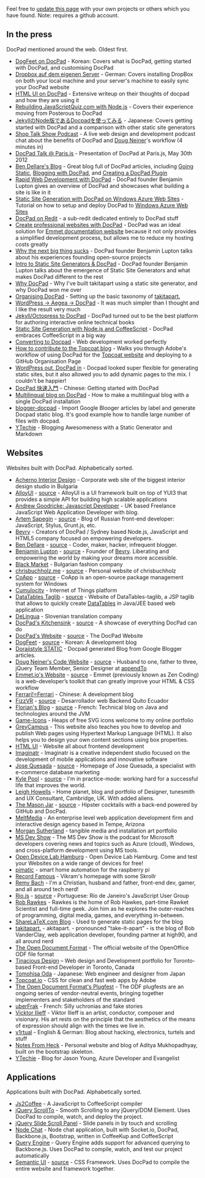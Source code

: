Feel free to [update this page](https://github.com/docpad/documentation/edit/master/community/showcase.html.md) with your own projects or others which you have found. Note: requires a github account.


## In the press

DocPad mentioned around the web. Oldest first.

- [DogFeet on DocPad](http://dogfeet.github.com/articles/2011/docpad.html) - Korean: Covers what is DocPad, getting started with DocPad, and customising DocPad
- [Dropbox auf dem eigenen Server](http://maxhaesslein.de/blog/1329055694) - German: Covers installing DropBox on both your local machine and your server's machine to easily sync your DocPad website
- [HTML UI on DocPad](http://htmlui.com/blog/2011-08-01-site-templates-with-static-html-nodejs.html) - Extensive writeup on their thoughts of docpad and how they are using it
- [Rebuilding JavaScriptQuiz.com with Node.js](http://www.aaron-powell.com/javascript/rebuilding-javascript-quiz-in-nodejs) - Covers their experience moving from Posterous to DocPad
- [JekyllのNode版であるDocpadを使ってみる](http://tomohisaoda.com/posts/2012/using_docpad.html) - Japanese: Covers getting started with DocPad and a comparison with other static site generators
- [Shop Talk Show Podcast](http://shoptalkshow.com/episodes/010-with-doug-neiner/) - A live web design and development podcast chat about the benefits of DocPad and [Doug Neiner](http://code.dougneiner.com)'s workflow (4 minutes in)
- [DocPad Talk @ Paris.js](http://djebbz.github.com/docpad-paris-js/) - Presentation of DocPad at Paris.js, May 30th 2012
- [Ben Dellare's Blog](http://www.delarre.net) - Great blog full of DocPad articles, including [Going Static](http://www.delarre.net/posts/going-static.html), [Blogging with DocPad](http://www.delarre.net/posts/blogging-with-docpad.html), and [Creating a DocPad Plugin](http://www.delarre.net/posts/creating-a-docpad-plugin.html)
- [Rapid Web Development with DocPad](https://vimeo.com/53755097) - DocPad founder Benjamin Lupton gives an overview of DocPad and showcases what building a site is like in it
- [Static Site Generation with DocPad on Windows Azure Web Sites](http://blog.ntotten.com/2013/01/11/static-site-generation-with-docpad-on-windows-azure-web-sites/) - Tutorial on how to setup and deploy DocPad to [Windows Azure Web Sites](http://www.windowsazure.com/en-us/home/scenarios/web-sites/)
- [DocPad on Redit](http://www.reddit.com/r/docpad/) - a sub-redit dedicated entirely to DocPad stuff
- [Create professional websites with DocPad](http://emmet.io/blog/docpad/) - DocPad was an ideal solution for [Emmet documentation website](http://docs.emmet.io) because it not only provides a simplified development process, but allows me to reduce my hosting costs greatly
- [Why the next big thing sucks](https://www.youtube.com/watch?v=nt4Gt6-T8N0) - DocPad founder Benjamin Lupton talks about his experiences founding open-source projects
- [Intro to Static Site Generators & DocPad](https://www.youtube.com/watch?v=Zu1uhI0uT2o) - DocPad founder Benjamin Lupton talks about the emergence of Static Site Generators and what makes DocPad different to the rest
- [Why DocPad](http://takitapart.com/posts/why-docpad/) - Why I've built takitapart using a static site generator, and why DocPad won me over
- [Organising DocPad](http://takitapart.com/posts/organizing-docpad/) - Setting up the basic taxonomy of [takitapart.](http://takitapart.com)
- [WordPress → Aegea → DocPad](http://blog.sapegin.me/all/docpad) - It was much simpler than I thought and I like the result very much
- [Jekyll/Octopress to DocPad](http://blog.scriptybooks.com/from-jekyll-octopress-to-docpad/) - DocPad turned out to be the best platform for authoring interactive online technical books
- [Static Site Generation with Node.js and CoffeeScript](http://www.coffeescriptlove.com/2013/05/static-site-generation-with-nodejs-and.html) - DocPad embraces CoffeeScript in a big way
- [Converting to Docpad](http://fulljamesnet.herokuapp.com/articles/converting-to-docpad) - Web development worked perfectly
- [How to contribute to the Topcoat blog](http://vimeo.com/68060525) - Walks you through Adobe's workflow of using DocPad for the [Topcoat website](http://topcoat.io) and deploying to a GitHub Organisation Page
- [WordPress out, DocPad in](http://joefleming.net/posts/wordpress-out-docpad-in/) - Docpad looked super flexible for generating static sites, but it also allowed you to add dynamic pages to the mix. I couldn't be happier!
- [DocPad 快速入門](http://blog.faq-book.com/?p=7281) - Chinese: Getting started with DocPad
- [Multilingual blog on DocPad](http://blog.sapegin.me/all/multilingual-docpad) - How to make a multilingual blog with a single DocPad installation
- [blogger-docpad](https://github.com/dorajistyle/blogger-docpad) - Import Google Blooger articles by label and generate Docpad static blog. It's good example how to handle large number of files with docpad.
- [YTechie](http://www.ytechie.com/2013/11/blogging-awesomeness-with-a-static-generator-and-markdown/) - Blogging Awesomeness with a Static Generator and Markdown

## Websites

Websites built with DocPad. Alphabetically sorted.

- [Acherno Interior Design](http://acherno.com) - Corporate web site of the biggest interior design studio in Bulgaria
- [AlloyUI](http://alloyui.com) - [source](https://github.com/liferay/alloyui.com) - AlloyUI is a UI framework built on top of YUI3 that provides a simple API for building high scalable applications
- [Andrew Goodricke: Javascript Developer](http://andrewgoodricke.com/) - UK based Freelance JavaScript Web Application Developer with blog.
- [Artem Sapegin](http://blog.sapegin.me) - [source](https://github.com/sapegin/blog.sapegin.me) - Blog of Russian front-end developer: JavaScript, Stylus, Grunt.js, etc.
- [Bevry](http://bevry.me) - Creators of DocPad / Sydney based Node.js, JavaScript and HTML5 company focused on empowering developers.
- [Ben Dellare](http://www.delarre.net) - [source](https://github.com/benjamind/delarre.docpad) - Coder, maker, hacker, infrequent blogger.
- [Benjamin Lupton](http://balupton.com) - [source](https://github.com/balupton/balupton.docpad) - Founder of [Bevry](http://bevry.me). Liberating and empowering the world by making your dreams more accessible.
- [Black Market](http://blackmarket.bg) - Bulgarian fashion company
- [chrisbuchholz.me](http://chrisbuchholz.me) - [source](https://github.com/ChrisBuchholz/chrisbuchholz.github.com) - Personal website of chrisbuchholz
- [CoApp](http://coapp.org) - [source](https://github.com/coapp/coapp.org) - CoApp is an open-source package management system for Windows
- [Cumulocity](https://cumulocity.com) - Internet of Things platform
- [DataTables Taglib](http://tduchateau.github.com/DataTables-taglib/) - [source](https://github.com/tduchateau/DataTables-taglib/tree/gh-pages) - Website of DataTables-taglib, a JSP taglib that allows to quickly create [DataTables](http://datatables.net) in Java/JEE based web application
- [DeLingua](http://www.delingua.si) - Slovenian translation company
- [DocPad's Kitchensink](http://docpad-kitchensink.herokuapp.com) - [source](https://github.com/bevry/kitchensink.docpad) - A showcase of everything DocPad can do
- [DocPad's Website](http://docpad.org) - [source](https://github.com/bevry/docpad-website) - The DocPad Website
- [DogFeet](http://dogfeet.github.com) - [source](https://github.com/dogfeet/dogfeet.docpad) - Korean: A development blog
- [Dorajistyle STATIC](http://dorajistyle.net) - Docpad generated Blog from Google Blogger articles.
- [Doug Neiner's Code Website](http://code.dougneiner.com) - [source](https://github.com/dcneiner/dougneiner.docpad) - Husband to one, father to three, jQuery Team Member, Senior Designer at [appendTo](http://appendto.com)
- [Emmet.io's Website](http://emmet.io) - [source](https://github.com/emmetio/emmet-docs/) - Emmet (previously known as Zen Coding) is a web-developer’s toolkit that can greatly improve your HTML & CSS workflow
- [Ferrari!=Ferrari](http://ferrari.github.io) - Chinese: A development blog
- [FizzVR](http://fizzvr.github.io/) - [source](https://github.com/fizzvr/vr-web) - Desarrollador web Backend Quito Ecuador
- [Florian's Blog](http://blog.boulay.eu) - [source](https://github.com/fboulay/website) - French: Technical blog on Java and technologies around the JVM
- [Game-Icons](http://game-icons.net) - Heaps of free SVG icons
welcome to my online portfolio
- [GreyCampus](http://www.greycampus.com/css-training-instructor-led) - This website also teaches you how to develop and publish Web pages using Hypertext Markup Language (HTML). It also helps you to design your own content sections using box properties.
- [HTML UI](http://htmlui.com/index.html) - Website all about frontend development
- [Imaginatr](http://www.imaginatr.com) - Imaginatr is a creative independent studio focused on the development of mobile applications and innovative software
- [Jose Quesada](http://josequesada.com) - [source](https://github.com/quesada/josequesada.docpad) - Homepage of Jose Quesada, a specialist with e-commerce database marketing
- [Kyle Pool](http://kylpo.com) - [source](https://github.com/kylpo/kylpo.com) - I'm in practice-mode: working hard for a successful life that improves the world.
- [Leigh Howells](http://leighhowells.com) - Home planet, blog and portfolio of Designer, tunesmith and UX Consultant, Cambridge, UK.  With added aliens. 
- [The Mason Jar](http://www.the-mason-jar.com) - [source](https://github.com/the-mason-jar/www-the-mason-jar) - Hipster cocktails with a back-end powered by GitHub and DocPad.
- [MeltMedia](http://meltmedia.com) - An enterprise level web application development firm and interactive design agency based in Tempe, Arizona
- [Morgan Sutherland](http://msutherl.net) - tangible media and installation art portfolio
- [MS Dev Show](http://msdevshow.com) - The MS Dev Show is the podcast for Microsoft developers covering news and topics such as Azure (cloud), Windows, and cross-platform development using MS tools.
- [Open Device Lab Hamburg](http://hamburg.opendevicelab.de) - Open Device Lab Hamburg. Come and test your Websites on a wide range of devices for free!
- [pimatic](http://www.pimatic.org) - smart home automation for the raspberry pi
- [Record Famous](http://recordfamous.com) - Vikram's homepage with some Skrollr
- [Remy Bach](http://remy.bach.me.uk) - I'm a Christian, husband and father, front-end dev, gamer, and all around tech nerd!
- [Rio.js](http://www.riojs.org) - [source](https://github.com/zenorocha/riojs-website/) - Portuguese: Rio de Janeiro's JavaScript User Group
- [Rob Rawkes](http://rawkes.com) - Rawkes is the home of Rob Hawkes, part-time Rawket Scientist and full-time geek. Join him as he explores the outer-reaches of programming, digital media, games, and everything in-between.
- [ShareLaTeX.com Blog](https://www.sharelatex.com/blog/) - Used to generate static pages for the blog
- [takitapart.](http://takitapart.com) - akitapart. - pronounced "take-it-apart" - is the blog of Bob VanderClay, web application developer, founding partner at high90, and all around nerd
- [The Open Document Format](http://www.opendocumentformat.org) - The official website of the OpenOffice ODF file format
- [Tinacious Design](http://tinaciousdesign.com) – Web design and Development portfolio for Toronto-based Front-end Developer in Toronto, Canada
- [Tomohisa Oda](http://tomohisaoda.com) - Japanese: Web engineer and designer from Japan
- [Topcoat.io](http://topcoat.io) - CSS for clean and fast web apps by Adobe
- [The Open Document Format's Plugfest](http://www.odfplugfest.org) - The ODF plugfests are an ongoing series of vendor-neutral events, bringing together implementers and stakeholders of the standard
- [uberFrak](http://uberfrak.com) - French: Silly uchronias and fake stories
- [Vicktor Ilieff](http://www.viktorilieff.com) - Viktor Ilieff is an artist, conductor, composer and visionary. His art rests on the principle that the aesthetics of the means of expression should align with the times we live in.
- [v1rtual](http://v1rtual.net) - English & German: Blog about hacking, electronics, turtels and stuff
- [Notes From Heck](http://adityamukho.com) - Personal website and blog of Aditya Mukhopadhyay, built on the bootstrap skeleton.
- [YTechie](http://www.ytechie.com) - Blog for Jason Young, Azure Developer and Evangelist


## Applications

Applications built with DocPad. Alphabetically sorted.

- [Js2Coffee](https://github.com/rstacruz/js2coffee) - A JavaScript to CoffeeScript compiler
- [jQuery ScrollTo](http://balupton.github.io/jquery-scrollto/) - Smooth Scrolling to any jQuery/DOM Element. Uses DocPad to compile, watch, and deploy the project.
- [jQuery Slide Scroll Panel](http://bevry.github.io/jquery-slidescrollpanel/) - Slide panels in by touch and scrolling
- [Node Chat](https://github.com/balupton/nodechat.docpad) - Node chat application, built with Socket.io, DocPad, Backbone.js, Bootstrap, written in CoffeeKup and CoffeeScript
- [Query Engine](https://github.com/bevry/query-engine) - Query Engine adds support for advanced querying to Backbone.js. Uses DocPad to compile, watch, and test our project automatically
- [Semantic UI](http://semantic-ui.com) - [source](https://github.com/Semantic-Org/Semantic-UI) - CSS Framework. Uses DocPad to compile the entire website and framework together.
